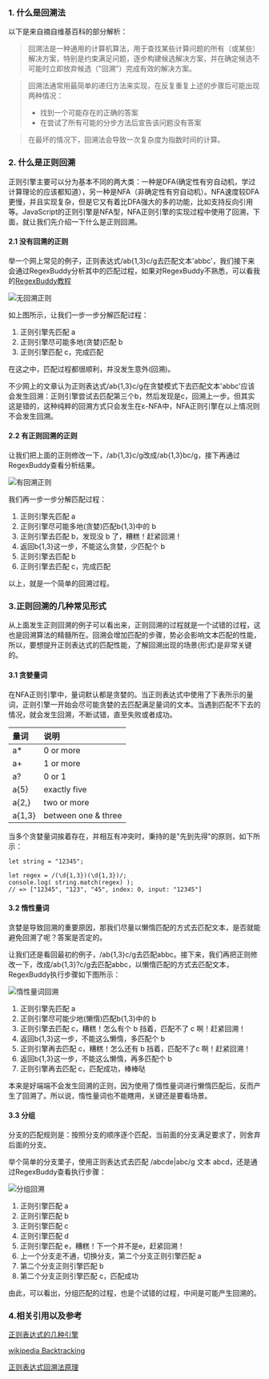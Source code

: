 ### 1. 什么是回溯法

以下是来自摘自维基百科的部分解析：

>回溯法是一种通用的计算机算法，用于查找某些计算问题的所有（或某些）解决方案，特别是约束满足问题，逐步构建候选解决方案，并在确定候选不可能时立即放弃候选（"回溯"）完成有效的解决方案。

>回溯法通常用最简单的递归方法来实现，在反复重复上述的步骤后可能出现两种情况：
>* 找到一个可能存在的正确的答案
>* 在尝试了所有可能的分步方法后宣告该问题没有答案

>在最坏的情况下，回溯法会导致一次复杂度为指数时间的计算。

### 2. 什么是正则回溯

正则引擎主要可以分为基本不同的两大类：一种是DFA(确定性有穷自动机，学过计算理论的应该都知道），另一种是NFA（非确定性有穷自动机）。NFA速度较DFA更慢，并且实现复杂，但是它又有着比DFA强大的多的功能，比如支持反向引用等。JavaScript的正则引擎是NFA型，NFA正则引擎的实现过程中使用了回溯，下面，就让我们先介绍一下什么是正则回溯。

#### 2.1 没有回溯的正则

举一个网上常见的例子，正则表达式/ab{1,3}c/g去匹配文本'abbc'，我们接下来会通过RegexBuddy分析其中的匹配过程，如果对RegexBuddy不熟悉，可以看我的[RegexBuddy教程](https://github.com/herofei/study/blob/master/%E6%AD%A3%E5%88%99/regexBuddy%E4%BD%BF%E7%94%A8%E6%95%99%E7%A8%8B.md)

![无回溯正则](./imgs/regex1.png)

如上图所示，让我们一步一步分解匹配过程：

1. 正则引擎先匹配 a
2. 正则引擎尽可能多地(贪婪)匹配 b
3. 正则引擎匹配 c，完成匹配

在这之中，匹配过程都很顺利，并没发生意外(回溯)。

不少网上的文章认为正则表达式/ab{1,3}c/g在贪婪模式下去匹配文本'abbc'应该会发生回溯：正则引擎尝试去匹配第三个b，然后发现是c，回溯上一步。但其实这是错的，这种纯粹的回溯方式只会发生在ε-NFA中，NFA正则引擎在以上情况则不会发生回溯。

#### 2.2 有正则回溯的正则
  
让我们把上面的正则修改一下，/ab{1,3}c/g改成/ab{1,3}bc/g，接下再通过RegexBuddy查看分析结果。

![有回溯正则](./imgs/regex2.png)

我们再一步一步分解匹配过程：

1. 正则引擎先匹配 a
2. 正则引擎尽可能多地(贪婪)匹配b{1,3}中的 b
3. 正则引擎去匹配 b，发现没 b 了，糟糕！赶紧回溯！
4. 返回b{1,3}这一步，不能这么贪婪，少匹配个 b
5. 正则引擎去匹配 b
6. 正则引擎去匹配 c，完成匹配

以上，就是一个简单的回溯过程。

### 3.正则回溯的几种常见形式

从上面发生正则回溯的例子可以看出来，正则回溯的过程就是一个试错的过程，这也是回溯算法的精髓所在。回溯会增加匹配的步骤，势必会影响文本匹配的性能，所以，要想提升正则表达式的匹配性能，了解回溯出现的场景(形式)是非常关键的。

#### 3.1 贪婪量词

在NFA正则引擎中，量词默认都是贪婪的。当正则表达式中使用了下表所示的量词，正则引擎一开始会尽可能贪婪的去匹配满足量词的文本。当遇到匹配不下去的情况，就会发生回溯，不断试错，直至失败或者成功。

量词|说明
:---|:--
a* | 0 or more
a+ | 1 or more
a? | 0 or 1
a{5} | exactly five
a{2,} | two or more
a{1,3} | between one & three


当多个贪婪量词挨着存在，并相互有冲突时，秉持的是"先到先得"的原则，如下所示：

```
let string = "12345";

let regex = /(\d{1,3})(\d{1,3})/;
console.log( string.match(regex) );
// => ["12345", "123", "45", index: 0, input: "12345"]

```

#### 3.2 惰性量词

贪婪是导致回溯的重要原因，那我们尽量以懒惰匹配的方式去匹配文本，是否就能避免回溯了呢？答案是否定的。

让我们还是看回最初的例子，/ab{1,3}c/g去匹配abbc。接下来，我们再把正则修改一下，改成/ab{1,3}?c/g去匹配abbc，以懒惰匹配的方式去匹配文本，RegexBuddy执行步骤如下图所示：

![惰性量词回溯](./imgs/regex3.png)

1. 正则引擎先匹配 a
2. 正则引擎尽可能少地(懒惰)匹配b{1,3}中的 b
3. 正则引擎去匹配 c，糟糕！怎么有个 b 挡着，匹配不了 c 啊！赶紧回溯！
4. 返回b{1,3}这一步，不能这么懒惰，多匹配个 b
5. 正则引擎再去匹配 c，糟糕！怎么还有 b 挡着，匹配不了c 啊！赶紧回溯！
6. 返回b{1,3}这一步，不能这么懒惰，再多匹配个 b
7. 正则引擎再去匹配 c，匹配成功，棒棒哒

本来是好端端不会发生回溯的正则，因为使用了惰性量词进行懒惰匹配后，反而产生了回溯了。所以说，惰性量词也不能瞎用，关键还是要看场景。

#### 3.3 分组

分支的匹配规则是：按照分支的顺序逐个匹配，当前面的分支满足要求了，则舍弃后面的分支。

举个简单的分支栗子，使用正则表达式去匹配 /abcde|abc/g 文本 abcd，还是通过RegexBuddy查看执行步骤：

![分组回溯](./imgs/regex4.png)

1. 正则引擎匹配 a
2. 正则引擎匹配 b
3. 正则引擎匹配 c
4. 正则引擎匹配 d
5. 正则引擎匹配 e，糟糕！下一个并不是e，赶紧回溯！
6. 上一个分支走不通，切换分支，第二个分支正则引擎匹配 a
7. 第二个分支正则引擎匹配 b
8. 第二个分支正则引擎匹配 c，匹配成功

由此，可以看出，分组匹配的过程，也是个试错的过程，中间是可能产生回溯的。

### 4.相关引用以及参考

[正则表达式的几种引擎](http://blog.huanghao.me/?p=55)

[wikipedia Backtracking](https://en.wikipedia.org/wiki/Backtracking)

[正则表达式回溯法原理](https://zhuanlan.zhihu.com/p/27417442)
